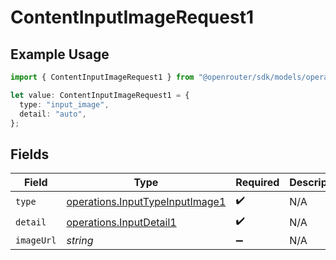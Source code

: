 # ContentInputImageRequest1

## Example Usage

```typescript
import { ContentInputImageRequest1 } from "@openrouter/sdk/models/operations";

let value: ContentInputImageRequest1 = {
  type: "input_image",
  detail: "auto",
};
```

## Fields

| Field                                                                              | Type                                                                               | Required                                                                           | Description                                                                        |
| ---------------------------------------------------------------------------------- | ---------------------------------------------------------------------------------- | ---------------------------------------------------------------------------------- | ---------------------------------------------------------------------------------- |
| `type`                                                                             | [operations.InputTypeInputImage1](../../models/operations/inputtypeinputimage1.md) | :heavy_check_mark:                                                                 | N/A                                                                                |
| `detail`                                                                           | [operations.InputDetail1](../../models/operations/inputdetail1.md)                 | :heavy_check_mark:                                                                 | N/A                                                                                |
| `imageUrl`                                                                         | *string*                                                                           | :heavy_minus_sign:                                                                 | N/A                                                                                |